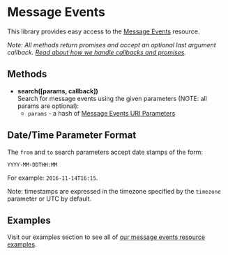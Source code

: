 # Message Events

This library provides easy access to the [Message Events](https://developers.sparkpost.com/api/message-events) resource.

*Note: All methods return promises and accept an optional last argument callback. [Read about how we handle callbacks and promises](/docs/async.md).*

## Methods
* **search([params, callback])**<br />
  Search for message events using the given parameters (NOTE: all params are optional):
  * `params` - a hash of [Message Events URI Parameters](https://developers.sparkpost.com/api/message-events.html#message-events-message-events-get)

## Date/Time Parameter Format

The `from` and `to` search parameters accept date stamps of the form:

  `YYYY-MM-DDTHH:MM`

For example: `2016-11-14T16:15`.

Note: timestamps are expressed in the timezone specified by the `timezone` parameter or UTC by default.

## Examples

Visit our examples section to see all of [our message events resource examples](/examples/messageEvents).
